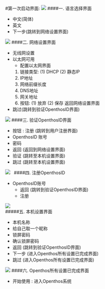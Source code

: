 #第一次启动界面:
![](https://github.com/openthos/community-analysis/blob/master/pic/using-instractions-pic/language.jpg) 
####一. 语言选择界面
   - 中文(简体) 
   - 英文 
   - 下一步(跳转到网络设置界面)

![](https://github.com/openthos/community-analysis/blob/master/pic/using-instractions-pic/wangluoshezhi.jpg) 
####二. 网络设置界面
   - 无线网设置
   - 以太网可用
     - 配置以太网界面  
     1. 链接类型: (1) DHCP  (2) 静态IP  
     2. IP地址
     3. 网络前缀长度
     4. DNS地址
     5. 网关地址
     6. 按钮: (1) 放弃  (2) 保存  返回网络设置界面
   - 跳过(跳转到验证OpenthosID界面)

![](https://github.com/openthos/community-analysis/blob/master/pic/using-instractions-pic/yanzheng.jpg)
####三. 验证OpenthosID界面  
   - 按钮 : 注册 (跳转到用户注册界面)
   - OpenthosID 账号
   - 密码  
   - 返回 (返回到网络设置界面)  
   - 验证 (跳转至本机设置界面)  
   - 跳过 (跳转至本机设置界面)  

![](https://github.com/openthos/community-analysis/blob/master/pic/using-instractions-pic/zhuce.jpg)    
####四. 注册OpenthosID  
   - OpenthosID账号  
     - 返回 (跳转到验证OpenthosID界面)  
     - 注册  

![](https://github.com/openthos/community-analysis/blob/master/pic/using-instractions-pic/benjishezhi.jpg)  
#####五. 本机设置界面  
   - 本机名称  
   - 给自己取一个昵称  
   - 锁屏密码  
   - 确认锁屏密码  
   - 返回 (跳转到验证OpenthosID界面)  
   - 下一步 (进入Openthos所有设置已完成界面)
   - 跳过 (进入Openthos所有设置已完成界面)  

![](https://github.com/openthos/community-analysis/blob/master/pic/using-instractions-pic/start.jpg) 
####六. Openthos所有设置已完成界面
   - 开始使用 : 进入Openthos系统
